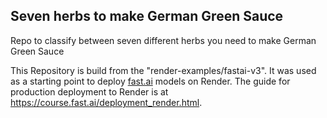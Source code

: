 ## Seven herbs to make German Green Sauce

Repo to classify between seven different herbs you need to make German Green Sauce

This Repository is build from the "render-examples/fastai-v3".
It was used as a starting point to deploy [fast.ai](https://github.com/fastai/fastai) models on Render.
The guide for production deployment to Render is at https://course.fast.ai/deployment_render.html.
